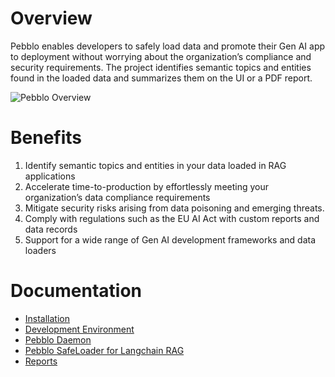 
# Overview

Pebblo enables developers to safely load data and promote their Gen AI app to deployment without worrying about the organization’s compliance and security requirements. The project identifies semantic topics and entities found in the loaded data and summarizes them on the UI or a PDF report.

![Pebblo Overview](/pebblo-docs/assets/img/pebblo-overview.jpg)

# Benefits

1. Identify semantic topics and entities in your data loaded in RAG applications
1. Accelerate time-to-production by effortlessly meeting your organization’s data compliance requirements
1. Mitigate security risks arising from data poisoning and emerging threats.
1. Comply with regulations such as the EU AI Act with custom reports and data records
1. Support for a wide range of Gen AI development frameworks and data loaders

# Documentation

- [Installation](/pebblo-docs/installation.html)
- [Development Environment](/pebblo-docs/development.html)
- [Pebblo Daemon](/pebblo-docs/daemon.html)
- [Pebblo SafeLoader for Langchain RAG](/pebblo-docs/rag.html)
- [Reports](/pebblo-docs/reporting.html)
